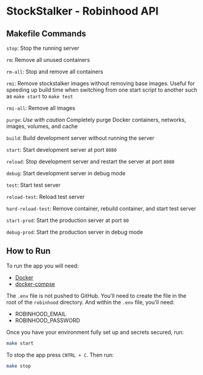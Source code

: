 # StockStalker - Robinhood API

## Makefile Commands

`stop`: Stop the running server

`rm`: Remove all unused containers

`rm-all`: Stop and remove all containers

`rmi`: Remove stockstalker images without removing base images. Useful for speeding up build time when switching from one start script to another such as `make start` to `make test`

`rmi-all`: Remove all images

`purge`: *Use with caution* Completely purge Docker containers, networks, images, volumes, and cache

`build`: Build development server without running the server

`start`: Start development server at port `8080`

`reload`: Stop development server and restart the server at port `8080`

`debug`: Start development server in debug mode

`test`: Start test server

`reload-test`: Reload test server

`hard-reload-test`: Remove container, rebuild container, and start test server

`start-prod`: Start the production server at port `80`

`debug-prod`: Start the production server in debug mode

## How to Run

To run the app you will need:

-   [Docker](https://docs.docker.com/get-docker/)
-   [docker-compse](https://docs.docker.com/compose/install/)

The `.env` file is not pushed to GitHub. You'll need to create the file in the root of the `robinhood` directory.
And within the `.env` file, you'll need:

-   ROBINHOOD_EMAIL
-   ROBINHOOD_PASSWORD

Once you have your environment fully set up and secrets secured, run:

```bash
make start
```

To stop the app press `CNTRL + C`. Then run:

```bash
make stop
```